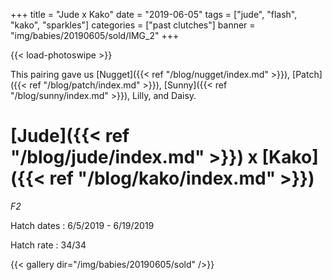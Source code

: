 +++
title = "Jude x Kako"
date = "2019-06-05"
tags = ["jude", "flash", "kako", "sparkles"]
categories = ["past clutches"]
banner = "img/babies/20190605/sold/IMG_2"
+++

{{< load-photoswipe >}}

This pairing gave us [Nugget]({{< ref "/blog/nugget/index.md" >}}), [Patch]({{< ref "/blog/patch/index.md" >}}), [Sunny]({{< ref "/blog/sunny/index.md" >}}), Lilly, and Daisy.

# [Jude]({{< ref "/blog/jude/index.md" >}}) x [Kako]({{< ref "/blog/kako/index.md" >}}) 
*F2*

Hatch dates
: 6/5/2019 - 6/19/2019

Hatch rate
: 34/34

{{< gallery dir="/img/babies/20190605/sold" />}}